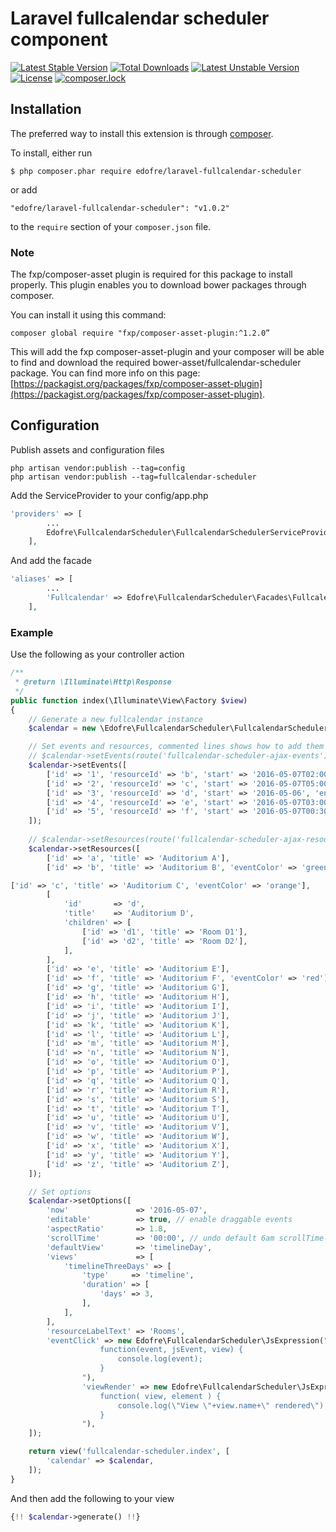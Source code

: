 # Laravel fullcalendar scheduler component

[![Latest Stable Version](https://poser.pugx.org/edofre/laravel-fullcalendar-scheduler/v/stable)](https://packagist.org/packages/edofre/laravel-fullcalendar-scheduler)
[![Total Downloads](https://poser.pugx.org/edofre/laravel-fullcalendar-scheduler/downloads)](https://packagist.org/packages/edofre/laravel-fullcalendar-scheduler)
[![Latest Unstable Version](https://poser.pugx.org/edofre/laravel-fullcalendar-scheduler/v/unstable)](https://packagist.org/packages/edofre/laravel-fullcalendar-scheduler)
[![License](https://poser.pugx.org/edofre/laravel-fullcalendar-scheduler/license)](https://packagist.org/packages/edofre/laravel-fullcalendar-scheduler)
[![composer.lock](https://poser.pugx.org/edofre/laravel-fullcalendar-scheduler/composerlock)](https://packagist.org/packages/edofre/laravel-fullcalendar-scheduler)

## Installation

The preferred way to install this extension is through [composer](http://getcomposer.org/download/).

To install, either run

```
$ php composer.phar require edofre/laravel-fullcalendar-scheduler
```

or add

```
"edofre/laravel-fullcalendar-scheduler": "v1.0.2"
```

to the ```require``` section of your `composer.json` file.

### Note 
The fxp/composer-asset plugin is required for this package to install properly.
This plugin enables you to download bower packages through composer.

You can install it using this command:
```
composer global require "fxp/composer-asset-plugin:^1.2.0”
```

This will add the fxp composer-asset-plugin and your composer will be able to find and download the required bower-asset/fullcalendar-scheduler package.
You can find more info on this page: [https://packagist.org/packages/fxp/composer-asset-plugin](https://packagist.org/packages/fxp/composer-asset-plugin).

## Configuration

Publish assets and configuration files
```
php artisan vendor:publish --tag=config
php artisan vendor:publish --tag=fullcalendar-scheduler
```

Add the ServiceProvider to your config/app.php
```php
'providers' => [
        ...
        Edofre\FullcalendarScheduler\FullcalendarSchedulerServiceProvider::class,
    ],
```

And add the facade
```php
'aliases' => [
        ...
        'Fullcalendar' => Edofre\FullcalendarScheduler\Facades\FullcalendarScheduler::class,
    ],
```

### Example

Use the following as your controller action
```php
/**
 * @return \Illuminate\Http\Response
 */
public function index(\Illuminate\View\Factory $view)
{
    // Generate a new fullcalendar instance
    $calendar = new \Edofre\FullcalendarScheduler\FullcalendarScheduler($view);

    // Set events and resources, commented lines shows how to add them via ajax
    // $calendar->setEvents(route('fullcalendar-scheduler-ajax-events'));
    $calendar->setEvents([
        ['id' => '1', 'resourceId' => 'b', 'start' => '2016-05-07T02:00:00', 'end' => '2016-05-07T07:00:00', 'title' => 'event 1'],
        ['id' => '2', 'resourceId' => 'c', 'start' => '2016-05-07T05:00:00', 'end' => '2016-05-07T22:00:00', 'title' => 'event 2'],
        ['id' => '3', 'resourceId' => 'd', 'start' => '2016-05-06', 'end' => '2016-05-08', 'title' => 'event 3'],
        ['id' => '4', 'resourceId' => 'e', 'start' => '2016-05-07T03:00:00', 'end' => '2016-05-07T08:00:00', 'title' => 'event 4'],
        ['id' => '5', 'resourceId' => 'f', 'start' => '2016-05-07T00:30:00', 'end' => '2016-05-07T02:30:00', 'title' => 'event 5'],
    ]);
    
    // $calendar->setResources(route('fullcalendar-scheduler-ajax-resources'));
    $calendar->setResources([
        ['id' => 'a', 'title' => 'Auditorium A'],
        ['id' => 'b', 'title' => 'Auditorium B', 'eventColor' => 'green'],

['id' => 'c', 'title' => 'Auditorium C', 'eventColor' => 'orange'],
        [
            'id'       => 'd',
            'title'    => 'Auditorium D',
            'children' => [
                ['id' => 'd1', 'title' => 'Room D1'],
                ['id' => 'd2', 'title' => 'Room D2'],
            ],
        ],
        ['id' => 'e', 'title' => 'Auditorium E'],
        ['id' => 'f', 'title' => 'Auditorium F', 'eventColor' => 'red'],
        ['id' => 'g', 'title' => 'Auditorium G'],
        ['id' => 'h', 'title' => 'Auditorium H'],
        ['id' => 'i', 'title' => 'Auditorium I'],
        ['id' => 'j', 'title' => 'Auditorium J'],
        ['id' => 'k', 'title' => 'Auditorium K'],
        ['id' => 'l', 'title' => 'Auditorium L'],
        ['id' => 'm', 'title' => 'Auditorium M'],
        ['id' => 'n', 'title' => 'Auditorium N'],
        ['id' => 'o', 'title' => 'Auditorium O'],
        ['id' => 'p', 'title' => 'Auditorium P'],
        ['id' => 'q', 'title' => 'Auditorium Q'],
        ['id' => 'r', 'title' => 'Auditorium R'],
        ['id' => 's', 'title' => 'Auditorium S'],
        ['id' => 't', 'title' => 'Auditorium T'],
        ['id' => 'u', 'title' => 'Auditorium U'],
        ['id' => 'v', 'title' => 'Auditorium V'],
        ['id' => 'w', 'title' => 'Auditorium W'],
        ['id' => 'x', 'title' => 'Auditorium X'],
        ['id' => 'y', 'title' => 'Auditorium Y'],
        ['id' => 'z', 'title' => 'Auditorium Z'],
    ]);

    // Set options
    $calendar->setOptions([
        'now'               => '2016-05-07',
        'editable'          => true, // enable draggable events
        'aspectRatio'       => 1.8,
        'scrollTime'        => '00:00', // undo default 6am scrollTime
        'defaultView'       => 'timelineDay',
        'views'             => [
            'timelineThreeDays' => [
                'type'     => 'timeline',
                'duration' => [
                    'days' => 3,
                ],
            ],
        ],
        'resourceLabelText' => 'Rooms',
        'eventClick' => new Edofre\FullcalendarScheduler\JsExpression("
                    function(event, jsEvent, view) {
                        console.log(event);
                    }
                "),
                'viewRender' => new Edofre\FullcalendarScheduler\JsExpression("
                    function( view, element ) {
                        console.log(\"View \"+view.name+\" rendered\");
                    }
                "),
    ]);

    return view('fullcalendar-scheduler.index', [
        'calendar' => $calendar,
    ]);
}
```

And then add the following to your view
```php
{!! $calendar->generate() !!}
```
